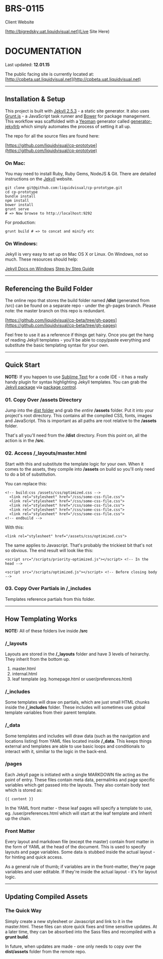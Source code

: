 BRS-0115
====================

Client Website

[http://bigredsky.uat.liquidvisual.net](Live Site Here)



# DOCUMENTATION

Last updated: **12.01.15**

The public facing site is currently located at:
[http://cpbeta.uat.liquidvisual.net](http://cpbeta.uat.liquidvisual.net)

---

## Installation &  Setup

This project is built with [Jekyll 2.5.3](http://jekyllrb.com) - a static site generator. It also uses [Grunt.js](http://gruntjs.com) - a JavaScript task runner and [Bower](http://bower.io) for package management. This workflow was scaffolded with a [Yeoman](http://yeoman.io) generator called [generator-jekyllrb](https://github.com/robwierzbowski/generator-jekyllrb) which simply automates the process of setting it all up.

The repo for all the source files are found here:

[https://github.com/liquidvisual/cp-prototype](https://github.com/liquidvisual/cp-prototype)

### On Mac:

You may need to install Ruby, Ruby Gems, NodeJS & Git. There are detailed instructions on the [Jekyll](http://jekyllrb.com/docs/installation/) website.

    git clone git@github.com:liquidvisual/cp-prototype.git
    cd cp-prototype
    bundle install
    npm install
    bower install
    grunt serve
    # => Now browse to http://localhost:9292

For production:

    grunt build # => to concat and minify etc

### On Windows:

Jekyll is very easy to set up on Mac OS X or Linux. On Windows, not so much. These resources should help:

[Jekyll Docs on Windows](http://jekyllrb.com/docs/windows/#installation)
[Step by Step Guide](http://jekyll-windows.juthilo.com)

---

## Referencing the Build Folder

The online repo that stores the build folder named **/dist** (generated from /src) can be found on a separate repo - under the gh-pages branch. Please note: the master branch on this repo is redundant.

[https://github.com/liquidvisual/cp-beta/tree/gh-pages](https://github.com/liquidvisual/cp-beta/tree/gh-pages)

Feel free to use it as a reference if things get hairy. Once you get the hang of reading Jekyll templates - you'll be able to copy/paste everything and substitute the basic templating syntax for your own.

---

## Quick Start

**NOTE:** If you happen to use [Sublime Text](http://www.sublimetext.com/3) for a code IDE - it has a really handy plugin for syntax highlighting Jekyll templates. You can grab the [Jekyll package](https://sublime.wbond.net/packages/Jekyll) via [package control](https://sublime.wbond.net).

### 01. Copy Over /assets Directory

Jump into the [dist folder](https://github.com/liquidvisual/cp-beta/tree/gh-pages) and grab the *entire* **/assets** folder. Put it into your project's root directory. This contains all the compiled CSS, fonts, images and JavaScript. This is important as all paths are root relative to the **/assets** folder.

That's all you'll need from the **/dist** directory. From this point on, all the action is in the **/src**.

### 02. Access /_layouts/master.html

Start with this and substitute the template logic for your own. When it comes to the assets, they compile into **/assets** on build so you'll only need to do a bit of substitution.

You can replace this:

    <!-- build:css /assets/css/optimized.css -->
      <link rel="stylesheet" href="/css/some-css-file.css">
      <link rel="stylesheet" href="/css/some-css-file.css">
      <link rel="stylesheet" href="/css/some-css-file.css">
      <link rel="stylesheet" href="/css/some-css-file.css">
      <link rel="stylesheet" href="/css/some-css-file.css">
    <!-- endbuild -->

With this:

    <link rel="stylesheet" href="/assets/css/optimized.css">

The same applies to Javascript. That's probably the trickiest bit that's not so obvious. The end result will look like this:

    <script src="/scripts/priority-optimized.js"></script> <!-- In the head -->

    <script src="/scripts/optimized.js"></script> <!-- Before closing body -->

### 03. Copy Over Partials in /_includes

Templates reference partials from this folder.

---

## How Templating Works

**NOTE:** All of these folders live inside **/src**

### /_layouts

Layouts are stored in the **/_layouts** folder and have 3 levels of heirarchy. They inherit from the bottom up.

1. master.html
2. internal.html
3. leaf template (eg. homepage.html or user/preferences.html)

### /_includes

Some templates will draw on partials, which are just small HTML chunks inside the **/_includes** folder. These includes will sometimes use global template variables from their parent template.

### /_data

Some templates and includes will draw data (such as the navigation and locations listing) from YAML files located inside **/_data**. This keeps things external and templates are able to use basic loops and conditionals to interact with it, similiar to the logic in the back-end.


### /pages

Each Jekyll page is initiated with a single MARKDOWN file acting as the point of entry. These files contain meta data, permalinks and page specific variables which get passed into the layouts. They also contain body text which is stored as:

    {{ content }}

In the YAML front matter - these leaf pages will specify a template to use, eg. /user/preferences.html which will start at the leaf template and inherit up the chain.

### Front Matter

Every layout and markdown file (except the master) contain front matter in the form of YAML at the head of the document. This is used to specify layouts and page variables. Some data is stubbed inside the actual layout - for hinting and quick access.

As a general rule of thumb; if variables are in the front-matter, they're page variables and user editable. If they're inside the actual layout - it's for layout logic.

---

## Updating Compiled Assets

### The Quick Way

Simply create a new stylesheet or Javascript and link to it in the master.html. These files can store quick fixes and time sensitive updates. At a later time, they can be absorbed into the Sass files and recompiled with a **grunt build**.

In future, when updates are made - one only needs to copy over the **dist/assets** folder from the remote repo.